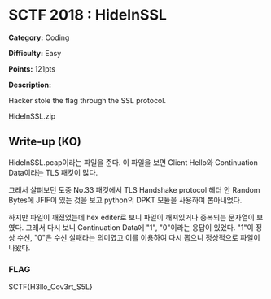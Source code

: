 # SCTF 2018 : HideInSSL

**Category:** Coding

**Difficulty:** Easy

**Points:** 121pts

**Description:** 



Hacker stole the flag through the SSL protocol.



HideInSSL.zip


## Write-up (KO)

HideInSSL.pcap이라는 파일을 준다. 이 파일을 보면 Client Hello와 Continuation Data이라는 TLS 패킷이 많다.

그래서 살펴보던 도중 No.33 패킷에서 TLS Handshake protocol 헤더 안 Random Bytes에 JFIF이 있는 것을 보고 python의 DPKT 모듈을 사용하여 뽑아내었다.

하지만 파일이 깨졌었는데 hex editer로 보니 파일이 깨져있거나 중복되는 문자열이 보였다. 그래서 다시 보니 Continuation Data에 "1", "0"이라는 응답이 있었다. "1"이 정상 수신, "0"은 수신 실패라는 의미였고 이를 이용하여 다시 뽑으니 정상적으로 파일이 나왔다.

### FLAG

SCTF{H3llo_Cov3rt_S5L}

